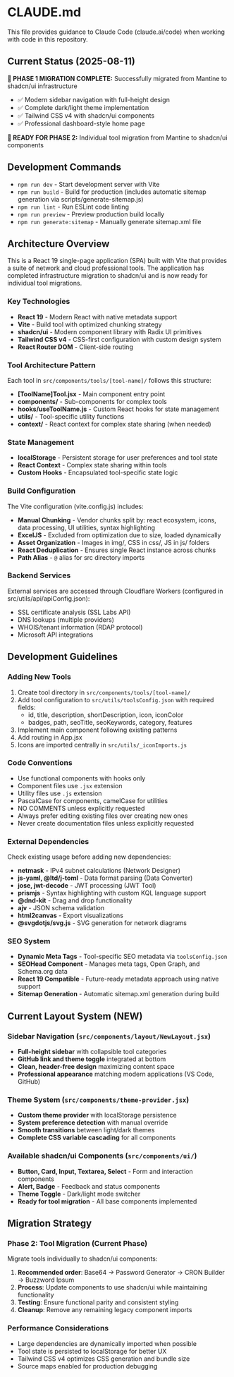 # CLAUDE.md

This file provides guidance to Claude Code (claude.ai/code) when working with code in this repository.

## Current Status (2025-08-11)

**🎉 PHASE 1 MIGRATION COMPLETE:** Successfully migrated from Mantine to shadcn/ui infrastructure
- ✅ Modern sidebar navigation with full-height design
- ✅ Complete dark/light theme implementation
- ✅ Tailwind CSS v4 with shadcn/ui components
- ✅ Professional dashboard-style home page

**🚀 READY FOR PHASE 2:** Individual tool migration from Mantine to shadcn/ui components

## Development Commands

- `npm run dev` - Start development server with Vite
- `npm run build` - Build for production (includes automatic sitemap generation via scripts/generate-sitemap.js)
- `npm run lint` - Run ESLint code linting  
- `npm run preview` - Preview production build locally
- `npm run generate:sitemap` - Manually generate sitemap.xml file

## Architecture Overview

This is a React 19 single-page application (SPA) built with Vite that provides a suite of network and cloud professional tools. The application has completed infrastructure migration to shadcn/ui and is now ready for individual tool migrations.

### Key Technologies
- **React 19** - Modern React with native metadata support
- **Vite** - Build tool with optimized chunking strategy
- **shadcn/ui** - Modern component library with Radix UI primitives
- **Tailwind CSS v4** - CSS-first configuration with custom design system
- **React Router DOM** - Client-side routing

### Tool Architecture Pattern

Each tool in `src/components/tools/[tool-name]/` follows this structure:
- **[ToolName]Tool.jsx** - Main component entry point
- **components/** - Sub-components for complex tools
- **hooks/useToolName.js** - Custom React hooks for state management
- **utils/** - Tool-specific utility functions
- **context/** - React context for complex state sharing (when needed)

### State Management
- **localStorage** - Persistent storage for user preferences and tool state
- **React Context** - Complex state sharing within tools
- **Custom Hooks** - Encapsulated tool-specific state logic

### Build Configuration
The Vite configuration (vite.config.js) includes:
- **Manual Chunking** - Vendor chunks split by: react ecosystem, icons, data processing, UI utilities, syntax highlighting
- **ExcelJS** - Excluded from optimization due to size, loaded dynamically
- **Asset Organization** - Images in img/, CSS in css/, JS in js/ folders
- **React Deduplication** - Ensures single React instance across chunks
- **Path Alias** - `@` alias for src directory imports

### Backend Services
External services are accessed through Cloudflare Workers (configured in src/utils/api/apiConfig.json):
- SSL certificate analysis (SSL Labs API)
- DNS lookups (multiple providers)
- WHOIS/tenant information (RDAP protocol)
- Microsoft API integrations

## Development Guidelines

### Adding New Tools
1. Create tool directory in `src/components/tools/[tool-name]/`
2. Add tool configuration to `src/utils/toolsConfig.json` with required fields:
   - id, title, description, shortDescription, icon, iconColor
   - badges, path, seoTitle, seoKeywords, category, features
3. Implement main component following existing patterns
4. Add routing in App.jsx
5. Icons are imported centrally in `src/utils/_iconImports.js`

### Code Conventions
- Use functional components with hooks only
- Component files use `.jsx` extension
- Utility files use `.js` extension  
- PascalCase for components, camelCase for utilities
- NO COMMENTS unless explicitly requested
- Always prefer editing existing files over creating new ones
- Never create documentation files unless explicitly requested

### External Dependencies
Check existing usage before adding new dependencies:
- **netmask** - IPv4 subnet calculations (Network Designer)
- **js-yaml, @ltd/j-toml** - Data format parsing (Data Converter)
- **jose, jwt-decode** - JWT processing (JWT Tool)
- **prismjs** - Syntax highlighting with custom KQL language support
- **@dnd-kit** - Drag and drop functionality
- **ajv** - JSON schema validation
- **html2canvas** - Export visualizations
- **@svgdotjs/svg.js** - SVG generation for network diagrams

### SEO System
- **Dynamic Meta Tags** - Tool-specific SEO metadata via `toolsConfig.json`
- **SEOHead Component** - Manages meta tags, Open Graph, and Schema.org data
- **React 19 Compatible** - Future-ready metadata approach using native support
- **Sitemap Generation** - Automatic sitemap.xml generation during build

## Current Layout System (NEW)

### Sidebar Navigation (`src/components/layout/NewLayout.jsx`)
- **Full-height sidebar** with collapsible tool categories
- **GitHub link and theme toggle** integrated at bottom
- **Clean, header-free design** maximizing content space
- **Professional appearance** matching modern applications (VS Code, GitHub)

### Theme System (`src/components/theme-provider.jsx`)
- **Custom theme provider** with localStorage persistence
- **System preference detection** with manual override
- **Smooth transitions** between light/dark themes
- **Complete CSS variable cascading** for all components

### Available shadcn/ui Components (`src/components/ui/`)
- **Button, Card, Input, Textarea, Select** - Form and interaction components
- **Alert, Badge** - Feedback and status components
- **Theme Toggle** - Dark/light mode switcher
- **Ready for tool migration** - All base components implemented

## Migration Strategy

### Phase 2: Tool Migration (Current Phase)
Migrate tools individually to shadcn/ui components:

1. **Recommended order**: Base64 → Password Generator → CRON Builder → Buzzword Ipsum
2. **Process**: Update components to use shadcn/ui while maintaining functionality
3. **Testing**: Ensure functional parity and consistent styling
4. **Cleanup**: Remove any remaining legacy component imports

### Performance Considerations
- Large dependencies are dynamically imported when possible
- Tool state is persisted to localStorage for better UX
- Tailwind CSS v4 optimizes CSS generation and bundle size
- Source maps enabled for production debugging